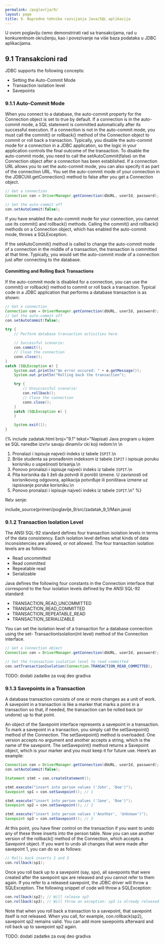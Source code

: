 ```yaml
---
permalink: /poglavlja/9/
layout: page
title: 9. Napredne tehnike razvijanja Java/SQL aplikacija
---
```


U ovom poglavlju ćemo demonstrirati rad sa transakcijama, rad u konkurentnom okruženju,
kao i povezivanje na više baza podataka u JDBC aplikacijama.

## 9.1 Transakcioni rad

JDBC supports the following concepts:

- Setting the Auto-Commit Mode
- Transaction isolation level
- Savepoints

### 9.1.1 Auto-Commit Mode

When you connect to a database, the auto-commit property for the Connection object
is set to true by default. If a connection is in the auto-commit mode, a SQL statement
is committed automatically after its successful execution. If a connection is not in the
auto-commit mode, you must call the commit() or rollback() method of the Connection
object to commit or roll back a transaction. Typically, you disable the auto-commit mode
for a connection in a JDBC application, so the logic in your application controls the
final outcome of the transaction. To disable the auto-commit mode, you need to call the
setAutoCommit(false) on the Connection object after a connection has been established.
If a connection URL allows you to set the auto-commit mode, you can also specify it as
part of the connection URL. You set the auto-commit mode of your connection in the
JDBCUtil.getConnection() method to false after you get a Connection object.

```java
// Get a connection
Connection con = DriverManager.getConnection(dbURL, userId, password);

// Set the auto-commit off
con.setAutoCommit(false);
```

If you have enabled the auto-commit mode for your connection, you cannot use its commit()
and rollback() methods. Calling the commit() and rollback() methods on a Connection
object, which has enabled the auto-commit mode, throws a SQLException.

If the setAutoCommit() method is called to change the auto-commit mode of a connection
in the middle of a transaction, the transaction is committed at that time. Typically, you
would set the auto-commit mode of a connection just after connecting to the database.

#### Committing and Rolling Back Transactions

If the auto-commit mode is disabled for a connection, you can use the commit() or rollback()
method to commit or roll back a transaction. Typical code in a JDBC application
that performs a database transaction is as shown:

```java
// Get a connection
Connection con = DriverManager.getConnection(dbURL, userId, password);
// Set the auto-commit off
con.setAutoCommit(false);

try {
    // Perform database transaction activities here
    
    // Successful scenario:
    con.commit();
    // Close the connection
    conn.close();
}
catch (SQLException e) {
    System.out.println("An error occured: " + e.getMessage());
    System.out.println("Rolling back the transaction");

    try {
        // Unsuccessful scenario:
        con.rollback();
        // Close the connection
        conn.close();
    }
    catch (SQLException e) {
    }

    System.exit(1);
}
```

{% include zadatak.html broj="9.1" tekst="Napisati Java program u kojem se SQL naredbe izvr\v savaju dinami\v cki koji redom:\n
\n
1. Pronalazi i ispisuje najveći indeks iz tabele `ISPIT`.\n
2. Briše studenta sa pronađenim indeksom iz tabele `ISPIT` i ispisuje poruku korisniku o uspešnosti brisanja.\n
3. Ponovo pronalazi i ispisuje najveći indeks iz tabele `ISPIT`.\n
4. Pita korisnika da li želi da potvrdi ili poništi izmene. U zavisnosti od korisnikovog odgovora, aplikacija potvrđuje ili poništava izmene uz ispisivanje poruke korisniku.\n
5. Ponovo pronalazi i ispisuje najveći indeks iz tabele `ISPIT`.\n" %}

Re\v senje:

include_source(primeri/poglavlje_9/src/zadatak_9_1/Main.java)

### 9.1.2 Transaction Isolation Level

The ANSI SQL-92 standard defines four transaction isolation levels in terms of the data
consistency. Each isolation level defines what kinds of data inconsistencies are allowed, or
not allowed. The four transaction isolation levels are as follows:

- Read uncommitted
- Read committed
- Repeatable read
- Serializable

Java defines the following four constants in the Connection interface that correspond to
the four isolation levels defined by the ANSI SQL-92 standard:

- TRANSACTION_READ_UNCOMMITTED
- TRANSACTION_READ_COMMITTED
- TRANSACTION_REPEATABLE_READ
- TRANSACTION_SERIALIZABLE

You can set the isolation level of a transaction for a database connection using the set-
TransactionIsolation(int level) method of the Connection interface.

```java
// Get a Connection object
Connection con = DriverManager.getConnection(dbURL, userId, password);

// Set the transaction isolation level to read committed
con.setTransactionIsolation(Connection.TRANSACTION_READ_COMMITTED);
```

TODO: dodati zadatke za ovaj deo gradiva

### 9.1.3 Savepoints in a Transaction

A database transaction consists of one or more changes as a unit of work. A savepoint in
a transaction is like a marker that marks a point in a transaction so that, if needed, the
transaction can be rolled back (or undone) up to that point.

An object of the Savepoint interface represents a savepoint in a transaction. To mark a
savepoint in a transaction, you simply call the setSavepoint() method of the Connection.
The setSavepoint() method is overloaded. One version accepts no argument and another
accepts a string, which is the name of the savepoint. The setSavepoint() method returns
a Savepoint object, which is your marker and you must keep it for future use. Here’s an
example:

```java
Connection con = DriverManager.getConnection(dbURL, userId, password);
con.setAutoCommit(false);

Statement stmt = con.createStatement();

stmt.execute("insert into person values ('John', 'Doe')");
Savepoint sp1 = con.setSavepoint(); // 1

stmt.execute("insert into person values ('Jane', 'Doe')");
Savepoint sp2 = con.setSavepoint(); // 2

stmt.execute("insert into person values ('Another', 'Unknown')");
Savepoint sp3 = con.setSavepoint(); // 3
```

At this point, you have finer control on the transaction if you want to undo any of these
three inserts into the person table. Now you can use another version of the rollback()
method of the Connection, which accepts a Savepoint object. If you want to undo all
changes that were made after savepoint 1, you can do so as follows:

```java
// Rolls back inserts 2 and 3
con.rollback(sp1);
```

Once you roll back up to a savepoint (say, spx), all savepoints that were created after the
savepoint spx are released and you cannot refer to them again. If you refer to a released
savepoint, the JDBC driver will throw a SQLException. The following snippet of code
will throw a SQLException:

```java
con.rollback(sp2); // Will release sp3
con.rollback(sp3); // Will throw an exception: sp3 is already released.
```

Note that when you roll back a transaction to a savepoint, that savepoint itself is not
released. When you call, for example, con.rollback(sp2), savepoint sp2 remains valid. You
can add more savepoints afterward and roll back up to savepoint sp2 again.

TODO: dodati zadatke za ovaj deo gradiva

